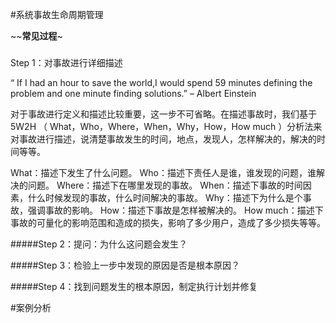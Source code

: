 #系统事故生命周期管理

~~**常见过程**~  
#####
Step 1：对事故进行详细描述

“ If I had an hour to save the world,I would spend 59 minutes defining the problem and one minute finding solutions.”
– Albert Einstein

对于事故进行定义和描述比较重要，这一步不可省略。在描述事故时，我们基于 5W2H （ What，Who，Where，When，Why，How，How much ）分析法来对事故进行描述，说清楚事故发生的时间，地点，发现人，怎样解决的，解决的时间等等。

What：描述下发生了什么问题。
Who：描述下责任人是谁，谁发现的问题，谁解决的问题。
Where：描述下在哪里发现的事故。
When：描述下事故的时间因素，什么时候发现的事故，什么时间解决的事故。
Why：描述下为什么是个事故，强调事故的影响。
How：描述下事故是怎样被解决的。
How much：描述下事故的可量化的影响范围和造成的损失，影响了多少用户，造成了多少损失等等。

#####Step 2：提问：为什么这问题会发生？

#####Step 3：检验上一步中发现的原因是否是根本原因？

#####Step 4：找到问题发生的根本原因，制定执行计划并修复

#案例分析


